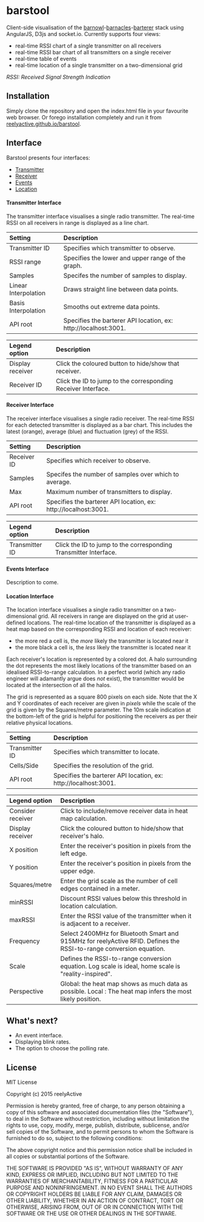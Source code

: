 barstool
========

Client-side visualisation of the [barnowl](https://github.com/reelyactive/barnowl)-[barnacles](https://github.com/reelyactive/barnacles)-[barterer](https://github.com/reelyactive/barterer) stack using AngularJS, D3js and socket.io.  Currently supports four views:
- real-time RSSI chart of a single transmitter on all receivers
- real-time RSSI bar chart of all transmitters on a single receiver
- real-time table of events
- real-time location of a single transmitter on a two-dimensional grid

_RSSI: Received Signal Strength Indication_


Installation
------------

Simply clone the repository and open the index.html file in your favourite web browser.  Or forego installation completely and run it from [reelyactive.github.io/barstool](http://reelyactive.github.io/barstool/).


Interface
---------

Barstool presents four interfaces:
- [Transmitter](#transmitter-interface)
- [Receiver](#receiver-interface)
- [Events](#events-interface)
- [Location](#location-interface)

#### Transmitter Interface

The transmitter interface visualises a single radio transmitter.  The real-time RSSI on all receivers in range is displayed as a line chart.

| Setting              | Description                                         |
|:---------------------|:----------------------------------------------------|
| Transmitter ID       | Specifies which transmitter to observe.             | 
| RSSI range           | Specifies the lower and upper range of the graph.   |
| Samples              | Specifes the number of samples to display.          |
| Linear Interpolation | Draws straight line between data points.            |
| Basis Interpolation  | Smooths out extreme data points.                    |
| API root             | Specifies the barterer API location, ex: http://localhost:3001. |

| Legend option    | Description                                             |
|:-----------------|:--------------------------------------------------------|
| Display receiver | Click the coloured button to hide/show that receiver.   |
| Receiver ID      | Click the ID to jump to the corresponding Receiver Interface. |

#### Receiver Interface

The receiver interface visualises a single radio receiver.  The real-time RSSI for each detected transmitter is displayed as a bar chart.  This includes the latest (orange), average (blue) and fluctuation (grey) of the RSSI.

| Setting     | Description                                                  |
|:------------|:-------------------------------------------------------------|
| Receiver ID | Specifies which receiver to observe.                         |
| Samples     | Specifes the number of samples over which to average.        |
| Max         | Maximum number of transmitters to display.                   |
| API root    | Specifies the barterer API location, ex: http://localhost:3001. |

| Legend option  | Description                                               |
|:---------------|:----------------------------------------------------------|
| Transmitter ID | Click the ID to jump to the corresponding Transmitter Interface. |

#### Events Interface

Description to come.

#### Location Interface

The location interface visualises a single radio transmitter on a two-dimensional grid.  All receivers in range are displayed on the grid at user-defined locations.  The real-time location of the transmitter is displayed as a heat map based on the corresponding RSSI and location of each receiver:
- the more red a cell is, the _more_ likely the transmitter is located near it
- the more black a cell is, the _less_ likely the transmitter is located near it

Each receiver's location is represented by a colored dot.  A halo surrounding the dot represents the most likely locations of the transmitter based on an idealised RSSI-to-range calculation.  In a perfect world (which any radio engineer will adamantly argue does _not_ exist), the transmitter would be located at the intersection of all the halos.

The grid is represented as a square 800 pixels on each side.  Note that the X and Y coordinates of each receiver are given in _pixels_ while the scale of the grid is given by the Squares/metre parameter.  The 10m scale indication at the bottom-left of the grid is helpful for positioning the receivers as per their relative physical locations.

| Setting        | Description                                               |
|:---------------|:----------------------------------------------------------|
| Transmitter ID | Specifies which transmitter to locate.                    |
| Cells/Side     | Specifies the resolution of the grid.                     |
| API root       | Specifies the barterer API location, ex: http://localhost:3001. |

| Legend option     | Description                                            |
|:------------------|:-------------------------------------------------------|
| Consider receiver | Click to include/remove receiver data in heat map calculation. |
| Display receiver  | Click the coloured button to hide/show that receiver's halo. |
| X position        | Enter the receiver's position in pixels from the left edge. |
| Y position        | Enter the receiver's position in pixels from the upper edge. |
| Squares/metre     | Enter the grid scale as the number of cell edges contained in a meter. |
| minRSSI           | Discount RSSI values below this threshold in location calculation. |
| maxRSSI           | Enter the RSSI value of the transmitter when it is adjacent to a receiver. |
| Frequency         | Select 2400MHz for Bluetooth Smart and 915MHz for reelyActive RFID.  Defines the RSSI-to-range conversion equation. |
| Scale             | Defines the RSSI-to-range conversion equation.  Log scale is ideal, home scale is "reality-inspired". |
| Perspective       | Global: the heat map shows as much data as possible. Local : The heat map infers the most likely position. |


What's next?
------------

* An event interface.
* Displaying blink rates.
* The option to choose the polling rate.


License
-------

MIT License

Copyright (c) 2015 reelyActive

Permission is hereby granted, free of charge, to any person obtaining a copy of this software and associated documentation files (the "Software"), to deal in the Software without restriction, including without limitation the rights to use, copy, modify, merge, publish, distribute, sublicense, and/or sell copies of the Software, and to permit persons to whom the Software is furnished to do so, subject to the following conditions:

The above copyright notice and this permission notice shall be included in all copies or substantial portions of the Software.

THE SOFTWARE IS PROVIDED "AS IS", WITHOUT WARRANTY OF ANY KIND, EXPRESS OR 
IMPLIED, INCLUDING BUT NOT LIMITED TO THE WARRANTIES OF MERCHANTABILITY, 
FITNESS FOR A PARTICULAR PURPOSE AND NONINFRINGEMENT. IN NO EVENT SHALL THE 
AUTHORS OR COPYRIGHT HOLDERS BE LIABLE FOR ANY CLAIM, DAMAGES OR OTHER 
LIABILITY, WHETHER IN AN ACTION OF CONTRACT, TORT OR OTHERWISE, ARISING FROM, 
OUT OF OR IN CONNECTION WITH THE SOFTWARE OR THE USE OR OTHER DEALINGS IN 
THE SOFTWARE.
